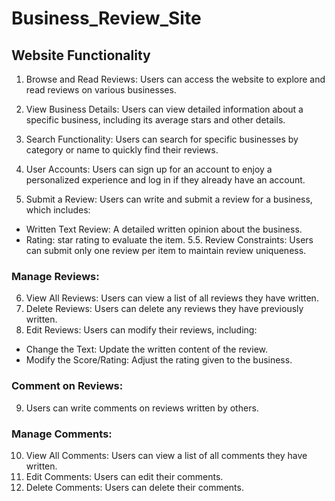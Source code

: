 # Business_Review_Site

## Website Functionality

1. Browse and Read Reviews: Users can access the website to explore and read reviews on various businesses.

2. View Business Details: Users can view detailed information about a specific business, including its average stars and other details.

3. Search Functionality: Users can search for specific businesses by category or name to quickly find their reviews.

4. User Accounts: Users can sign up for an account to enjoy a personalized experience and log in if they already have an account.

5. Submit a Review: Users can write and submit a review for a business, which includes:
  * Written Text Review: A detailed written opinion about the business.
  * Rating: star rating to evaluate the item.
5.5. Review Constraints: Users can submit only one review per item to maintain review uniqueness.

### Manage Reviews:

6. View All Reviews: Users can view a list of all reviews they have written.
7. Delete Reviews: Users can delete any reviews they have previously written.
8. Edit Reviews: Users can modify their reviews, including:
  * Change the Text: Update the written content of the review.
  * Modify the Score/Rating: Adjust the rating given to the business.

### Comment on Reviews:

9. Users can write comments on reviews written by others.
   
### Manage Comments:

10. View All Comments: Users can view a list of all comments they have written.
11. Edit Comments: Users can edit their comments.
12. Delete Comments: Users can delete their comments.

